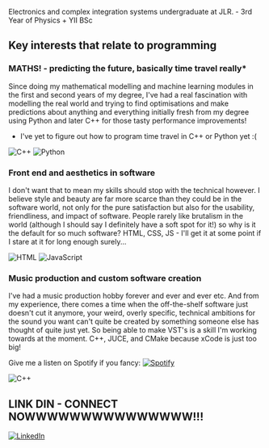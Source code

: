 <!--- 👋 Hi, I’m @bomTrown
- 👀 I’m interested in ...
- 🌱 I’m currently learning ...
- 💞️ I’m looking to collaborate on ...
- 📫 How to reach me ...
- 😄 Pronouns: ...
- ⚡ Fun fact: ...-->

Electronics and complex integration systems undergraduate at JLR. - 3rd Year of Physics + YII BSc

## Key interests that relate to programming

### MATHS! - predicting the future, basically time travel really*
Since doing my mathematical modelling and machine learning modules in the first and second years of my degree, I've had a real fascination with modelling the real world and trying to find optimisations and make predictions about anything and everything initially fresh from my degree using Python and later C++ for those tasty performance improvements!

* I've yet to figure out how to program time travel in C++ or Python yet :(

![C++](https://img.shields.io/badge/-C++-00599C?&logo=cplusplus&logoColor=white) ![Python](https://img.shields.io/badge/-Python-000?&logo=python)

### Front end and aesthetics in software
I don't want that to mean my skills should stop with the technical however. I believe style and beauty are far more scarce than they could be in the software world, not only for the pure satisfaction but also for the usability, friendliness, and impact of software. People rarely like brutalism in the world (although I should say I definitely have a soft spot for it!) so why is it the default for so much software? HTML, CSS, JS  - I'll get it at some point if I stare at it for long enough surely...

![HTML](https://img.shields.io/badge/-HTML5-000?&logo=html5&logoColor=E34F26) ![JavaScript](https://img.shields.io/badge/-JavaScript-000?&logo=javascript)


### Music production and custom software creation
I've had a music production hobby forever and ever and ever etc. And from my experience, there comes a time when the off-the-shelf software just doesn't cut it anymore, your weird, overly specific, technical ambitions for the sound you want can't quite be created by something someone else has thought of quite just yet. So being able to make VST's is a skill I'm working towards at the moment. C++, JUCE, and CMake because xCode is just too big!

Give me a listen on Spotify if you fancy:
[![Spotify](https://spotify-github-readme.vercel.app/api/spotify)](https://open.spotify.com/track/5x32vnxfTfyIQOEQ2jDzQh?si=b18285db2bb34e69)


![C++](https://img.shields.io/badge/-C++-00599C?&logo=cplusplus&logoColor=white)
<!--### Technologies & Tools-->

<!--![VS Code](https://img.shields.io/badge/-VS%20Code-000?&logo=visual-studio-code)-->

## LINK DIN - CONNECT NOWWWWWWWWWWWWWWW!!!

[![LinkedIn](https://img.shields.io/badge/-LinkedIn-000?&logo=linkedin&logoColor=0077B5)](https://linkedin.com/in/bomtrown)

<!---
bomTrown/bomTrown is a ✨ special ✨ repository because its `README.md` (this file) appears on your GitHub profile.
You can click the Preview link to take a look at your changes.
--->

